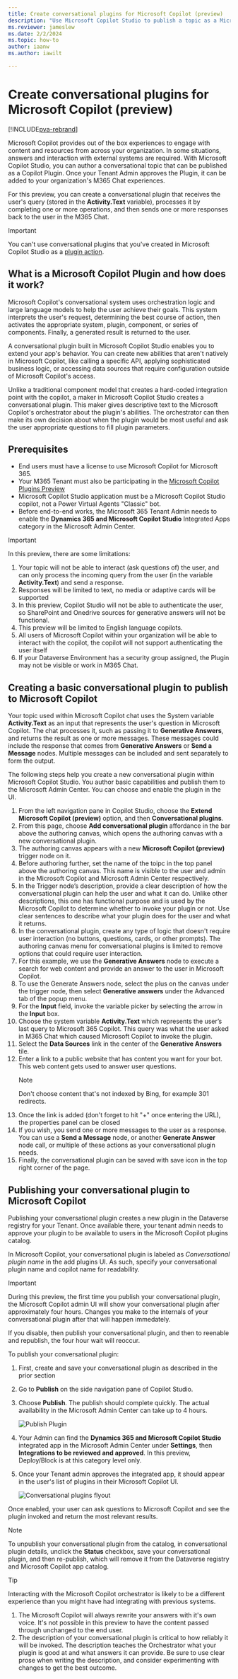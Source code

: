 ```yaml
---
title: Create conversational plugins for Microsoft Copilot (preview)
description: "Use Microsoft Copilot Studio to publish a topic as a Microsoft Copilot enabled app in Microsoft Copilot"
ms.reviewer: jameslew
ms.date: 2/2/2024
ms.topic: how-to
author: iaanw
ms.author: iawilt

---
```


# Create conversational plugins for Microsoft Copilot (preview)

[!INCLUDE[pva-rebrand](includes/pva-rebrand.md)]

Microsoft Copilot provides out of the box experiences to engage with content and resources from across your organization. In some situations, answers and interaction with external systems are required. With Microsoft Copilot Studio, you can author a conversational topic that can be published as a Copilot Plugin. Once your Tenant Admin approves the Plugin, it can be added to your organization's M365 Chat experiences.

For this preview, you can create a conversational plugin that receives the user's query (stored in the **Activity.Text** variable), processes it by completing one or more operations, and then sends one or more responses back to the user in the M365 Chat.

>[!IMPORTANT]
>  
> You can't use conversational plugins that you've created in Microsoft Copilot Studio as a [plugin action](advanced-plugin-actions.md).

## What is a Microsoft Copilot Plugin and how does it work?

Microsoft Copilot's conversational system uses orchestration logic and large language models to help the user achieve their goals. This system interprets the user's request, determining the best course of action, then activates the appropriate system, plugin, component, or series of components. Finally, a generated result is returned to the user.

A conversational plugin built in Microsoft Copilot Studio enables you to extend your app's behavior. You can create new abilities that aren't natively in Microsoft Copilot, like calling a specific API, applying sophisticated business logic, or accessing data sources that require configuration outside of Microsoft Copilot's access.

Unlike a traditional component model that creates a hard-coded integration point with the copilot, a maker in Microsoft Copilot Studio creates a conversational plugin. This maker gives descriptive text to the Microsoft Copilot's orchestrator about the plugin's abilities. The orchestrator can then make its own decision about when the plugin would be most useful and ask the user appropriate questions to fill plugin parameters.

## Prerequisites

- End users must have a license to use Microsoft Copilot for Microsoft 365.
- Your M365 Tenant must also be participating in the [Microsoft Copilot Plugins Preview](https://aka.ms/Copilot_Plugin_Preview)
- Microsoft Copilot Studio application must be a Microsoft Copilot Studio copilot, not a Power Virtual Agents "Classic" bot.
- Before end-to-end works, the Microsoft 365 Tenant Admin needs to enable the **Dynamics 365 and Microsoft Copilot Studio** Integrated Apps category in the Microsoft Admin Center.

> [!IMPORTANT]
> In this preview, there are some limitations:
>
> 1. Your topic will not be able to interact (ask questions of) the user, and can only process the incoming query from the user (in the variable **Activity.Text**) and send a response.
> 1. Responses will be limited to text, no media or adaptive cards will be supported
> 1. In this preview, Copilot Studio will not be able to authenticate the user, so SharePoint and Onedrive sources for generative answers will not be functional.
> 1. This preview will be limited to English language copilots.
> 1. All users of Microsoft Copilot within your organization will be able to interact with the copilot, the copilot will not support authenticating the user itself
> 1. If your Dataverse Environment has a security group assigned, the Plugin may not be visible or work in M365 Chat.

## Creating a basic conversational plugin to publish to Microsoft Copilot

Your topic used within Microsoft Copilot chat uses the System variable **Activity.Text** as an input that represents the user's question in Microsoft Copilot. The chat processes it, such as passing it to **Generative Answers**, and returns the result as one or more messages. These messages could include the response that comes from **Generative Answers** or **Send a Message** nodes. Multiple messages can be included and sent separately to form the output.

The following steps help you create a new conversational plugin within Microsoft Copilot Studio. You author basic capabilities and publish them to the Microsoft Admin Center. You can choose and enable the plugin in the UI.

1. From the left navigation pane in Copilot Studio, choose the **Extend Microsoft Copilot (preview)** option, and then **Conversational plugins**.
1. From this page, choose **Add conversational plugin** affordance in the bar above the authoring canvas, which opens the authoring canvas with a new conversational plugin.
1. The authoring canvas appears with a new **Microsoft Copilot (preview)** trigger node on it.
1. Before authoring further, set the name of the toipc in the top panel above the authoring canvas. This name is visible to the user and admin in the Microsoft Copilot and Microsoft Admin Center respectively.
1. In the Trigger node’s description, provide a clear description of how the conversational plugin can help the user and what it can do. Unlike other descriptions, this one has functional purpose and is used by the Microsoft Copilot to determine whether to invoke your plugin or not. Use clear sentences to describe what your plugin does for the user and what it returns.
1. In the conversational plugin, create any type of logic that doesn't require user interaction (no buttons, questions, cards, or other prompts). The authoring canvas menu for conversational plugins is limited to remove options that could require user interaction.
1. For this example, we use the **Generative Answers** node to execute a search for web content and provide an answer to the user in Microsoft Copilot.
1. To use the Generate Answers node, select the plus on the canvas under the trigger node, then select **Generative answers** under the Advanced tab of the popup menu.
1. For the **Input** field, invoke the variable picker by selecting the arrow in the **Input** box.
1. Choose the system variable **Activity.Text** which represents the user’s last query to Microsoft 365 Copilot. This query was what the user asked in M365 Chat which caused Microsoft Copilot to invoke the plugin.
1. Select the **Data Sources** link in the center of the **Generative Answers** tile.
1. Enter a link to a public website that has content you want for your bot. This web content gets used to answer user questions.
   >[!NOTE]
   >
   > Don't choose content that's not indexed by Bing, for example 301 redirects.
   >
1. Once the link is added (don't forget to hit "+" once entering the URL), the properties panel can be closed
1. If you wish, you send one or more messages to the user as a response. You can use a **Send a Message** node, or another **Generate Answer** node call, or multiple of these actions as your conversational plugin needs.
1. Finally, the conversational plugin can be saved with save icon in the top right corner of the page.

## Publishing your conversational plugin to Microsoft Copilot

Publishing your conversational plugin creates a new plugin in the Dataverse registry for your Tenant. Once available there, your tenant admin needs to approve your plugin to be available to users in the Microsoft Copilot plugins catalog.

In Microsoft Copilot, your conversational plugin is labeled as *Conversational plugin name* in the add plugins UI. As such, specify your conversational plugin name and copilot name for readability.

> [!IMPORTANT]
> During this preview, the first time you publish your conversational plugin, the Microsoft Copilot admin UI will show your conversational plugin after approximately four hours. Changes you make to the internals of your conversational plugin after that will happen immedately.
>
> If you disable, then publish your conversational plugin, and then to reenable and republish, the four hour wait will reoccur.

To publish your conversational plugin:

1. First, create and save your conversational plugin as described in the prior section
1. Go to **Publish** on the side navigation pane of Copilot Studio.
1. Choose **Publish**. The publish should complete quickly. The actual availability in the Microsoft Admin Center can take up to 4 hours.

    ![Publish Plugin](media/copilot-conversational-plugins/publish-plugin.png)

1. Your Admin can find the **Dynamics 365 and Microsoft Copilot Studio** integrated app in the Microsoft Admin Center under **Settings**, then **Integrations to be reviewed and approved**. In this preview, Deploy/Block is at this category level only.
1. Once your Tenant admin approves the integrated app, it should appear in the user's list of plugins in their Microsoft Copilot UI.

    ![Conversational plugins flyout](media/copilot-conversational-plugins/flyout.png)

Once enabled, your user can ask questions to Microsoft Copilot and see the plugin invoked and return the most relevant results.

> [!NOTE]
> To unpublish your conversational plugin from the catalog, in conversational plugin details, unclick the **Status** checkbox, save your conversational plugin, and then re-publish, which will remove it from the Dataverse registry and Microsoft Copilot app catalog.

> [!TIP]
> Interacting with the Microsoft Copilot orchestrator is likely to be a different experience than you might have had integrating with previous systems.
>
> 1. The Microsoft Copilot will always rewrite your answers with it's own voice. It's not possible in this preview to have the content passed through unchanged to the end user.
> 1. The description of your conversational plugin is critical to how reliably it will be invoked. The description teaches the Orchestrator what your plugin is good at and what answers it can provide. Be sure to use clear prose when writing the description, and consider experimenting with changes to get the best outcome.
